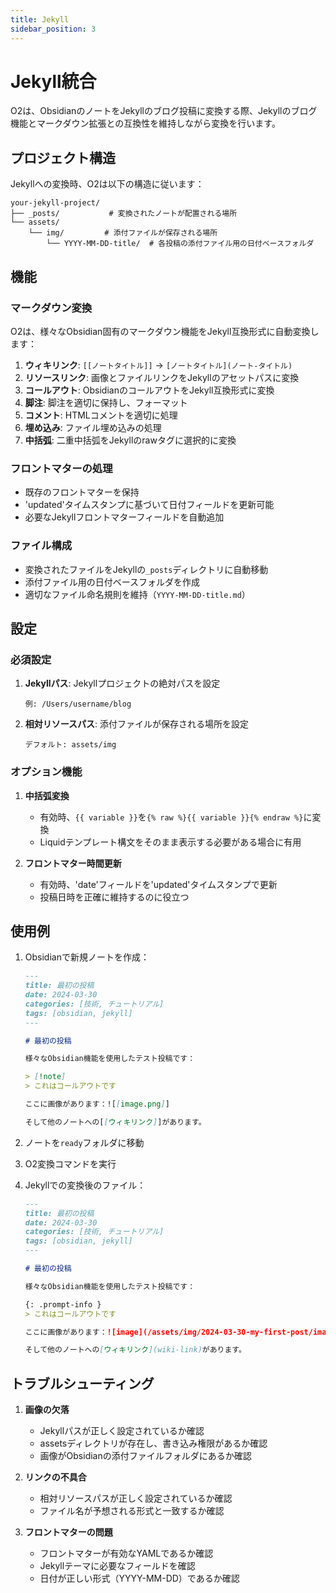 ```yaml
---
title: Jekyll
sidebar_position: 3
---
```


# Jekyll統合

O2は、ObsidianのノートをJekyllのブログ投稿に変換する際、Jekyllのブログ機能とマークダウン拡張との互換性を維持しながら変換を行います。

## プロジェクト構造

Jekyllへの変換時、O2は以下の構造に従います：

```text
your-jekyll-project/
├── _posts/           # 変換されたノートが配置される場所
└── assets/
    └── img/         # 添付ファイルが保存される場所
        └── YYYY-MM-DD-title/  # 各投稿の添付ファイル用の日付ベースフォルダ
```

## 機能

### マークダウン変換
O2は、様々なObsidian固有のマークダウン機能をJekyll互換形式に自動変換します：

1. **ウィキリンク**: `[[ノートタイトル]]` → `[ノートタイトル](ノート-タイトル)`
2. **リソースリンク**: 画像とファイルリンクをJekyllのアセットパスに変換
3. **コールアウト**: ObsidianのコールアウトをJekyll互換形式に変換
4. **脚注**: 脚注を適切に保持し、フォーマット
5. **コメント**: HTMLコメントを適切に処理
6. **埋め込み**: ファイル埋め込みの処理
7. **中括弧**: 二重中括弧をJekyllのrawタグに選択的に変換

### フロントマターの処理
- 既存のフロントマターを保持
- 'updated'タイムスタンプに基づいて日付フィールドを更新可能
- 必要なJekyllフロントマターフィールドを自動追加

### ファイル構成
- 変換されたファイルをJekyllの`_posts`ディレクトリに自動移動
- 添付ファイル用の日付ベースフォルダを作成
- 適切なファイル命名規則を維持（`YYYY-MM-DD-title.md`）

## 設定

### 必須設定
1. **Jekyllパス**: Jekyllプロジェクトの絶対パスを設定
   ```
   例: /Users/username/blog
   ```

2. **相対リソースパス**: 添付ファイルが保存される場所を設定
   ```
   デフォルト: assets/img
   ```

### オプション機能
1. **中括弧変換**
   - 有効時、`{{ variable }}`を`{% raw %}{{ variable }}{% endraw %}`に変換
   - Liquidテンプレート構文をそのまま表示する必要がある場合に有用

2. **フロントマター時間更新**
   - 有効時、'date'フィールドを'updated'タイムスタンプで更新
   - 投稿日時を正確に維持するのに役立つ

## 使用例

1. Obsidianで新規ノートを作成：
   ```markdown
   ---
   title: 最初の投稿
   date: 2024-03-30
   categories: [技術, チュートリアル]
   tags: [obsidian, jekyll]
   ---

   # 最初の投稿

   様々なObsidian機能を使用したテスト投稿です：

   > [!note]
   > これはコールアウトです

   ここに画像があります：![[image.png]]

   そして他のノートへの[[ウィキリンク]]があります。
   ```

2. ノートを`ready`フォルダに移動

3. O2変換コマンドを実行

4. Jekyllでの変換後のファイル：
   ```markdown
   ---
   title: 最初の投稿
   date: 2024-03-30
   categories: [技術, チュートリアル]
   tags: [obsidian, jekyll]
   ---

   # 最初の投稿

   様々なObsidian機能を使用したテスト投稿です：

   {: .prompt-info }
   > これはコールアウトです

   ここに画像があります：![image](/assets/img/2024-03-30-my-first-post/image.png)

   そして他のノートへの[ウィキリンク](wiki-link)があります。
   ```

## トラブルシューティング

1. **画像の欠落**
   - Jekyllパスが正しく設定されているか確認
   - assetsディレクトリが存在し、書き込み権限があるか確認
   - 画像がObsidianの添付ファイルフォルダにあるか確認

2. **リンクの不具合**
   - 相対リソースパスが正しく設定されているか確認
   - ファイル名が予想される形式と一致するか確認

3. **フロントマターの問題**
   - フロントマターが有効なYAMLであるか確認
   - Jekyllテーマに必要なフィールドを確認
   - 日付が正しい形式（YYYY-MM-DD）であるか確認 